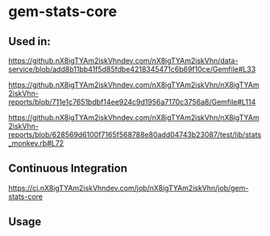 gem-stats-core
==============

## Used in:

https://github.nX8igTYAm2iskVhndev.com/nX8igTYAm2iskVhn/data-service/blob/add8b11bb41f5d85fdbe4218345471c6b69f10ce/Gemfile#L33

https://github.nX8igTYAm2iskVhndev.com/nX8igTYAm2iskVhn/nX8igTYAm2iskVhn-reports/blob/711e1c7651bdbf14ee924c9d1956a7170c3756a8/Gemfile#L114

https://github.nX8igTYAm2iskVhndev.com/nX8igTYAm2iskVhn/nX8igTYAm2iskVhn-reports/blob/628569d6100f7165f568788e80add04743b23087/test/lib/stats_monkey.rb#L72


## Continuous Integration

https://ci.nX8igTYAm2iskVhndev.com/job/nX8igTYAm2iskVhn/job/gem-stats-core

## Usage

